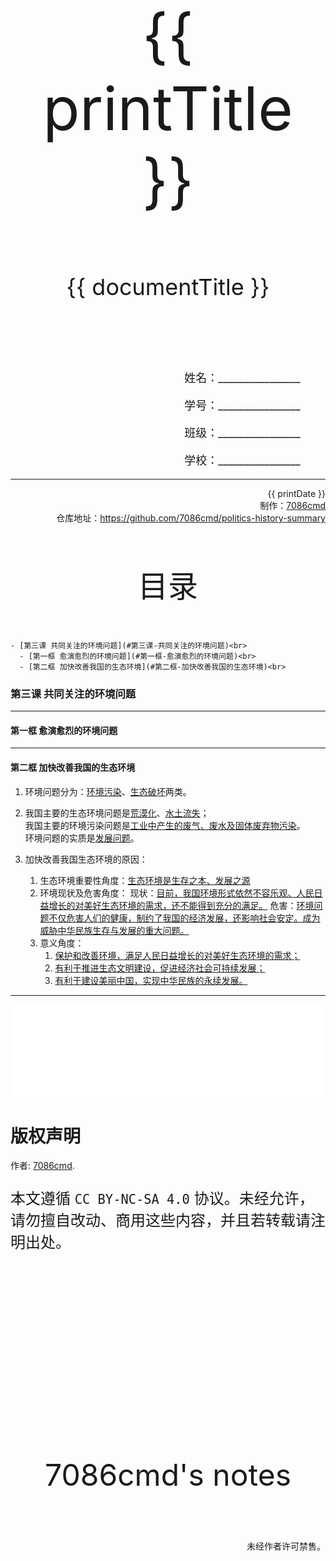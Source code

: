 
  <style>
  #title {
    padding-top: 40%;
    font-size: 96px;
  }

  #subtitle {
    font-size: 36px;
    padding-top: 18%;
  }

  #ending {
    padding-top: 60%;
    font-size: 48px;
    padding-bottom: 12%;
  }

  .center {
    text-align: center;
  }
  .right {
    text-align: right;
  }

  #inform {
    padding-right: 8%;
    font-size: 18px;
  }

  #allinform {
    padding-top: 18%;
  }

  .topic {
    padding-top: 12%;
    padding-bottom: 8%;
    font-size: 48px;
  }
</style>
<div class="center">
  <div id="title">{{ printTitle }}</div>
  <div id="subtitle" v-if="documentTitle !== printTitle">{{ documentTitle }}</div>
</div>
<div class="right" id="allinform">
  <p id="inform">姓名：________________</p>
  <p id="inform">学号：________________</p>
  <p id="inform">班级：________________</p>
  <p id="inform">学校：________________</p>

  <hr />
  <div>
    {{ printDate }}<br />
    制作：<a href="https://github.com/7086cmd/">7086cmd</a><br />
    仓库地址：<a href="https://github.com/7086cmd/politics-history-summary"
      >https://github.com/7086cmd/politics-history-summary</a
    >
  </div>
</div>


<div class="divider_top"></div>

<div class="divider_top"></div>

<div class="center">
  <div class="topic">目录</div>
</div>

    - [第三课 共同关注的环境问题](#第三课-共同关注的环境问题)<br>
      - [第一框 愈演愈烈的环境问题](#第一框-愈演愈烈的环境问题)<br>
      - [第二框 加快改善我国的生态环境](#第二框-加快改善我国的生态环境)<br>

<div class="divider_top"></div>


### 第三课 共同关注的环境问题

---

#### 第一框 愈演愈烈的环境问题

---

#### 第二框 加快改善我国的生态环境

1. 环境问题分为：<u>环境污染</u>、<u>生态破坏</u>两类。

2. 我国主要的生态环境问题是<u>荒漠化</u>、<u>水土流失</u>；<br>
   我国主要的环境污染问题是<u>工业中产生的废气、废水及固体废弃物污染</u>。<br>
   环境问题的实质是<u>发展问题</u>。

3. 加快改善我国生态环境的原因：
    1. 生态环境重要性角度：<u>生态环境是生存之本、发展之源</u>
    2. 环境现状及危害角度：
       现状：<u>目前，我国环境形式依然不容乐观、人民日益增长的对美好生态环境的需求，还不能得到充分的满足。</u>
       危害：<u>环境问题不仅危害人们的健康，制约了我国的经济发展，还影响社会安定。成为威胁中华民族生存与发展的重大问题。</u>
    3. 意义角度：
        1. <u>保护和改善环境，满足人民日益增长的对美好生态环境的需求；</u>
        2. <u>有利于推进生态文明建设，促进经济社会可持续发展；</u>
        3. <u>有利于建设美丽中国，实现中华民族的永续发展。</u>

---

<iframe src="/assets/summaries-blank/hg-6-3_4.pdf" frameborder="0" width="100%" type="application/pdf"></iframe>

<div class="divider"></div>

<div class="divider"></div>

# 版权声明

作者: [7086cmd](https://github.com/7086cmd).<br>

<p style="font-size: 24px">
本文遵循 <code>CC BY-NC-SA 4.0</code> 协议。未经允许，请勿擅自改动、商用这些内容，并且若转载请注明出处。
</p>

<script setup>
import { ref } from "vue";

const printTitle = ref(decodeURI(new URL(location.href).pathname.split("/")[1])) ?? "政史地总资料";

const documentTitle = ref(decodeURI(new URL(location.href).pathname.split("/").filter(x => (x !== "" && x !== "print")).join(" | "))) ?? "政史地总资料";

const printDate = ref(`导出日期：${new Date().toLocaleDateString()} ${new Date().toLocaleTimeString()}`);

</script>

<div class="divider_top"></div>

<div class="center">
  <div id="ending">7086cmd's notes</div>
</div>

<div class="right">
  <p>未经作者许可禁售。</p>
</div>
